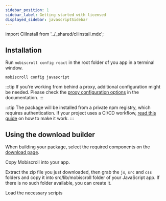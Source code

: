 ```yaml
---
sidebar_position: 1
sidebar_label: Getting started with licensed
displayed_sidebar: javascriptSidebar
---
```


import CliInstall from '../\_shared/cliinstall.mdx';

## Installation

<CliInstall />

Run `mobiscroll config react` in the root folder of you app in a terminal window.

```
mobiscroll config javascript
```

:::tip
If you're working from behind a proxy, additional configuration might be needed. Please check the [proxy configuration options](https://docs.mobiscroll.com/cli#proxy) in the documentation.
:::

:::tip
The package will be installed from a private npm registry, which requires authentication. If your project uses a CI/CD workflow, [read this guide](http://help.mobiscroll.com/en/articles/1195431-installing-mobiscroll-with-npm#setting-up-for-cicd) on how to make it work.
:::

## Using the download builder

When building your package, select the required components on the [download page](https://download.mobiscroll.com/).

Copy Mobiscroll into your app.

Extract the zip file you just downloaded, then grab the `js`, `src` and `css` folders and copy it into src/lib/mobiscroll folder of your JavaScript app. If there is no such folder available, you can create it.

Load the necessary scripts
